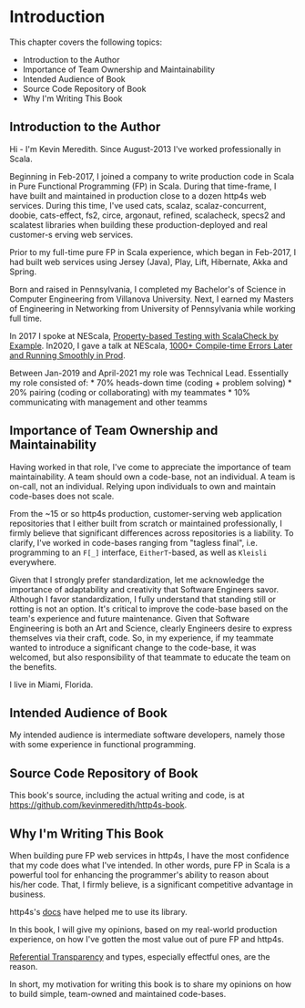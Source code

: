 # Introduction

This chapter covers the following topics:

- Introduction to the Author
- Importance of Team Ownership and Maintainability
- Intended Audience of Book
- Source Code Repository of Book
- Why I'm Writing This Book

## Introduction to the Author

Hi - I'm Kevin Meredith. Since August-2013 I've worked professionally in Scala.

Beginning in Feb-2017, I joined a company to write production code in Scala in Pure Functional Programming (FP) in Scala.
During that time-frame, I have built and maintained in production close to a dozen http4s web services. During this time,
I've used cats, scalaz, scalaz-concurrent, doobie, cats-effect, fs2, circe, argonaut, refined, scalacheck, specs2 and
scalatest libraries when building these production-deployed and real customer-s erving web services.

Prior to my full-time pure FP in Scala experience, which began in Feb-2017, I had built web services using
 Jersey (Java), Play, Lift, Hibernate, Akka and Spring.

Born and raised in Pennsylvania, I completed my Bachelor's of Science in Computer Engineering from Villanova University.
Next, I earned my Masters of Engineering in Networking from University of Pennsylvania while working full time.

In 2017 I spoke at NEScala, [Property-based Testing with ScalaCheck by Example](https://www.youtube.com/watch?v=7xUGBreqpnA).
In2020, I gave a talk at NEScala, [1000+ Compile-time Errors Later and Running Smoothly in Prod](https://www.youtube.com/watch?v=hXQJChR2ii0&t=5s).

Between Jan-2019 and April-2021 my role was Technical Lead. Essentially my role consisted of:
    * 70% heads-down time (coding + problem solving)
    * 20% pairing (coding or collaborating) with my teammates
    * 10% communicating with management and other teamms

## Importance of Team Ownership and Maintainability

Having worked in that role, I've come to appreciate the importance of team maintainability. A team should own a code-base,
not an individual. A team is on-call, not an individual. Relying upon individuals to own and maintain code-bases does not scale.

From the ~15 or so http4s production, customer-serving web application repositories that I either built from scratch or
maintained professionally, I firmly believe that significant differences across repositories is a liability. To clarify,
I've worked in code-bases ranging from "tagless final", i.e. programming to an `F[_]` interface, `EitherT`-based,
as well as `Kleisli` everywhere.

Given that I strongly prefer standardization, let me acknowledge the importance of adaptability and creativity that
Software Engineers savor. Although I favor standardization, I fully understand that standing still or rotting is not an
option. It's critical to improve the code-base based on the team's experience and future maintenance. Given that Software
Engineering is both an Art and Science, clearly Engineers desire to express themselves via their craft, code. So, in my
experience, if my teammate wanted to introduce a significant change to the code-base, it was welcomed, but also
responsibility of that teammate to educate the team on the benefits.

I live in Miami, Florida.

## Intended Audience of Book

My intended audience is intermediate software developers, namely those with some experience in functional programming.

## Source Code Repository of Book

This book's source, including the actual writing and code, is at https://github.com/kevinmeredith/http4s-book.

## Why I'm Writing This Book

When building pure FP web services in http4s, I have the most confidence that my code does what I've intended. In other
words, pure FP in Scala is a powerful tool for enhancing the programmer's ability to reason about his/her code. That, I
firmly believe, is a significant competitive advantage in business.

http4s's [docs](https://http4s.org/v0.21/) have helped me to use its library.

In this book, I will give my opinions, based on my real-world production experience, on how I've gotten the most
value out of pure FP and http4s.

[Referential Transparency](https://www.reddit.com/r/scala/comments/3zofjl/why_is_future_totally_unusable/cyns21h/) and
types, especially effectful ones, are the reason.

In short, my motivation for writing this book is to share my opinions on how to build simple, team-owned and maintained
code-bases.